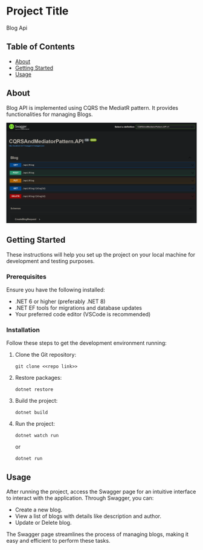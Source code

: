 # Project Title

Blog Api

## Table of Contents

- [About](#about)
- [Getting Started](#getting-started)
- [Usage](#usage)

## About <a name="about"></a>

Blog API is implemented using CQRS the MediatR pattern. It provides functionalities for managing Blogs.

![Swagger Preview](./docs/Swagger_Preview.png)

## Getting Started <a name="getting-started"></a>

These instructions will help you set up the project on your local machine for development and testing purposes.

### Prerequisites

Ensure you have the following installed:

- .NET 6 or higher (preferably .NET 8)
- .NET EF tools for migrations and database updates
- Your preferred code editor (VSCode is recommended)

### Installation

Follow these steps to get the development environment running:

1. Clone the Git repository:

    ```
    git clone <<repo link>>
    ```

2. Restore packages:

    ```
    dotnet restore
    ```

3. Build the project:

    ```
    dotnet build
    ```

4. Run the project:

    ```
    dotnet watch run
    ```
    or
    ```
    dotnet run
    ```

## Usage <a name="usage"></a>

After running the project, access the Swagger page for an intuitive interface to interact with the application. Through Swagger, you can:

- Create a new blog.
- View a list of blogs with details like description and author.
- Update or Delete blog.

The Swagger page streamlines the process of managing blogs, making it easy and efficient to perform these tasks.
